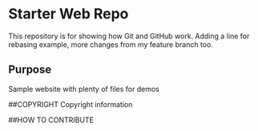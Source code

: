# Starter Web Repo

This repository is for showing how Git and GitHub work. Adding a line for rebasing example, more changes from my feature branch too.

## Purpose

Sample website with plenty of files for demos


##COPYRIGHT
Copyright information

##HOW TO CONTRIBUTE

